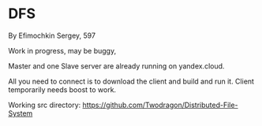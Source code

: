 # DFS
By Efimochkin Sergey, 597


Work in progress, may be buggy,

Master and one Slave server are already running on yandex.cloud.

All you need to connect is to download the client and build and run it. Client temporarily needs boost to work.

Working src directory: https://github.com/Twodragon/Distributed-File-System

